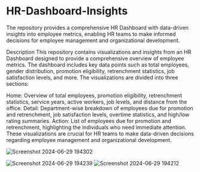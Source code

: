 # HR-Dashboard-Insights
The repository provides a comprehensive HR Dashboard with data-driven insights into employee metrics, enabling HR teams to make informed decisions for employee management and organizational development.


Description
This repository contains visualizations and insights from an HR Dashboard designed to provide a comprehensive overview of employee metrics. The dashboard includes key data points such as total employees, gender distribution, promotion eligibility, retrenchment statistics, job satisfaction levels, and more. The visualizations are divided into three sections:

Home: Overview of total employees, promotion eligibility, retrenchment statistics, service years, active workers, job levels, and distance from the office.
Detail: Department-wise breakdown of employees due for promotion and retrenchment, job satisfaction levels, overtime statistics, and high/low rating summaries.
Action: List of employees due for promotion and retrenchment, highlighting the individuals who need immediate attention.
These visualizations are crucial for HR teams to make data-driven decisions regarding employee management and organizational development.

![Screenshot 2024-06-29 194302](https://github.com/YuvrajSingh8689/HR-Dashboard-Insights/assets/142512099/aa8b6e51-2348-4f09-bcee-ae48913d79dc)

![Screenshot 2024-06-29 194239](https://github.com/YuvrajSingh8689/HR-Dashboard-Insights/assets/142512099/bef25ea2-865d-40cb-ad04-92839d5e00a0)
![Screenshot 2024-06-29 194212](https://github.com/YuvrajSingh8689/HR-Dashboard-Insights/assets/142512099/59efa7fe-2b38-4bbd-a8d8-1bd94618fcce)
